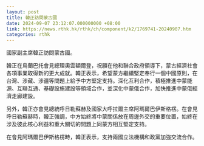 ```yaml
---
layout: post
title: 韓正訪問蒙古國
date: 2024-09-07 23:12:07.000000000 +08:00
link: https://news.rthk.hk/rthk/ch/component/k2/1769741-20240907.htm
categories: rthk
---
```


國家副主席韓正訪問蒙古國。

韓正在烏蘭巴托會見總理奧雲額爾登，祝願在他和聯合政府領導下，蒙古經濟社會各項事業取得新的更大成就。韓正表示，希望蒙方繼續堅定奉行一個中國原則，在台灣、涉藏、涉疆等問題上給予中方堅定支持。深化互利合作，積極推進中蒙能源、互聯互通、基礎設施建設等領域合作，並深化中蒙俄合作，加快推進中蒙俄經濟走廊建設。

另外，韓正亦會見總統呼日勒蘇赫及國家大呼拉爾主席阿瑪爾巴伊斯格楞。在會見呼日勒蘇赫時，韓正強調，中方始終將中蒙關係放在周邊外交的重要位置，始終在涉及彼此核心利益和重大關切的問題上同蒙方相互堅定支持。

在會見阿瑪爾巴伊斯格楞時，韓正表示，支持兩國立法機構和政黨加強交流合作。
